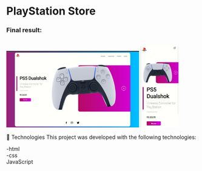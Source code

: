 # PlayStation Store



<h3>Final result:</h3>
<br>
<img src="./img/result-1.jpeg" alt="Application result" width="350em">
<img src="./img/result-2.jpeg" alt="Application result " width="100em">

<br>



🚀 Technologies
This project was developed with the following technologies:
<br>

-html
<br>
-css
<br>
JavaScript
